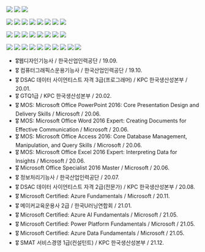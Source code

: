 <a href="#" target="_blank"><img src="https://img.shields.io/badge/LinkedIn-black?style=flat&logo=Linkedin&logoColor=#E4405F"/></a> <a href="#" target="_blank"><img src="https://img.shields.io/badge/Instagram-black?style=flat&logo=Instagram&logoColor=#E4405F"/></a> <a href="#" target="_blank"><img src="https://img.shields.io/badge/Blog-black?style=flat&logo=naver&logoColor=#E4405F"/></a>

<a href="#" target="_blank"><img src="https://img.shields.io/badge/C-black?style=flat&logo=C&logoColor=#E4405F"/></a> <a href="#" target="_blank"><img src="https://img.shields.io/badge/C++-black?style=flat&logo=C%2b%2b&logoColor=#E4405F"/></a> <a href="#" target="_blank"><img src="https://img.shields.io/badge/Java-black?style=flat&logo=Java&logoColor=#E4405F"/></a> <a href="#" target="_blank"><img src="https://img.shields.io/badge/Python-black?style=flat&logo=Python&logoColor=#E4405F"/></a> <a href="#" target="_blank"><img src="https://img.shields.io/badge/Html5-black?style=flat&logo=Html5&logoColor=#E4405F"/></a> <a href="#" target="_blank"><img src="https://img.shields.io/badge/CSS3-black?style=flat&logo=Css3&logoColor=#E4405F"/></a> <a href="#" target="_blank"><img src="https://img.shields.io/badge/JavaScript-black?style=flat&logo=JavaScript&logoColor=#E4405F"/></a> <a href="#" target="_blank"><img src="https://img.shields.io/badge/React-black?style=flat&logo=React&logoColor=#E4405F"/></a>

<a href="#" target="_blank"><img src="https://img.shields.io/badge/MySQL-black?style=flat&logo=Mysql&logoColor=#E4405F"/></a> <a href="#" target="_blank"><img src="https://img.shields.io/badge/Unix-black?style=flat&logo=Linux&logoColor=#E4405F"/></a> <a href="#" target="_blank"><img src="https://img.shields.io/badge/Arduino-black?style=flat&logo=Arduino&logoColor=#E4405F"/></a> <a href="#" target="_blank"><img src="https://img.shields.io/badge/Microsoft Azure-black?style=flat&logo=MicrosoftAzure&logoColor=#E4405F"/></a> <a href="#" target="_blank"><img src="https://img.shields.io/badge/Visualstudio-black?style=flat&logo=Visualstudio&logoColor=#E4405F"/></a> <a href="#" target="_blank"><img src="https://img.shields.io/badge/Visualstudio Code-black?style=flat&logo=VisualstudioCode&logoColor=#E4405F"/></a> <a href="#" target="_blank"><img src="https://img.shields.io/badge/Apache NetBeans IDE-black?style=flat&logo=ApacheNetBeansIDE&logoColor=#E4405F"/></a> <a href="#" target="_blank"><img src="https://img.shields.io/badge/Jupyter-black?style=flat&logo=jupyter&logoColor=#E4405F"/></a>

<a href="#" target="_blank"><img src="https://img.shields.io/badge/Adobe Photoshop-black?style=flat&logo=adobePhotoshop&logoColor=#E4405F"/></a> <a href="#" target="_blank"><img src="https://img.shields.io/badge/Adobe Illustrator-black?style=flat&logo=adobeillustrator&logoColor=#E4405F"/></a> <a href="#" target="_blank"><img src="https://img.shields.io/badge/Adobe Premiere pro-black?style=flat&logo=AdobePremierePro&logoColor=#E4405F"/></a> <a href="#" target="_blank"><img src="https://img.shields.io/badge/Adobe After Effects-black?style=flat&logo=adobeaftereffects&logoColor=#E4405F"/></a> <a href="#" target="_blank"><img src="https://img.shields.io/badge/Adobe XD-black?style=flat&logo=adobexd&logoColor=#E4405F"/></a> <a href="#" target="_blank"><img src="https://img.shields.io/badge/Figma-black?style=flat&logo=figma&logoColor=#E4405F"/></a> <a href="#" target="_blank"><img src="https://img.shields.io/badge/Rhino-black?style=flat&logo=Rhinoceros&logoColor=#E4405F"/></a> <a href="#" target="_blank"><img src="https://img.shields.io/badge/Autodesk Fusion360-black?style=flat&logo=Autodesk&logoColor=#E4405F"/></a> <a href="#" target="_blank"><img src="https://img.shields.io/badge/Autodesk Inventor-black?style=flat&logo=Autodesk&logoColor=#E4405F"/></a> <a href="#" target="_blank"><img src="https://img.shields.io/badge/Ableton Live 10-black?style=flat&logo=abletonlive&logoColor=#E4405F"/></a>  

- 🎖웹디자인기능사 / 한국산업인력공단 / 19.09.
- 🎖 컴퓨터그래픽스운용기능사 / 한국산업인력공단 / 19.10.
- 🎖 DSAC 데이터 사이언티스트 자격 3급(프로그래머) / KPC 한국생산성본부 / 20.01.
- 🎖 GTQ1급 / KPC 한국생산성본부 / 20.02.
- 🎖 MOS: Microsoft Office PowerPoint 2016: Core Presentation Design and Delivery Skills / Microsoft / 20.06.
- 🎖 MOS: Microsoft Office Word 2016 Expert: Creating Documents for Effective Communication / Microsoft / 20.06.
- 🎖 MOS: Microsoft Office Access 2016: Core Database Management, Manipulation, and Query Skills / Microsoft / 20.06.
- 🎖 MOS: Microsoft Office Excel 2016 Expert: Interpreting Data for Insights / Microsoft / 20.06.
- 🎖 Microsoft Office Specialist 2016 Master / Microsoft / 20.06.
- 🎖 정보처리기능사 / 한국산업인력공단 / 20.07.
- 🎖 DSAC 데이터 사이언티스트 자격 2급(전문가) / KPC 한국생산성본부 / 20.08.
- 🎖 Microsoft Certified: Azure Fundamentals / Microsoft / 20.11.
- 🎖 메이커교육운용사 2급 / 한국U러닝연합회 / 21.01.
- 🎖 Microsoft Certified: Azure AI Fundamentals / Microsoft / 21.05. 
- 🎖 Microsoft Certified: Power Platform Fundamentals / Microsoft / 21.05.
- 🎖 Microsoft Certified: Azure Data Fundamentals / Microsoft / 21.05.
- 🎖 SMAT 서비스경영 1급(컨설턴트) / KPC 한국생산성본부 / 21.12.


<!---
l220x/l220x is a ✨ special ✨ repository because its `README.md` (this file) appears on your GitHub profile.
You can click the Preview link to take a look at your changes.
--->
